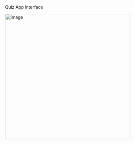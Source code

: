 Quiz App Interface

<img width="409" alt="image" src="https://github.com/abhikumar18/Quiz_App_VanillaJS/assets/16397860/e21fe628-d3ff-4f92-a415-d3a8aff47c79">
